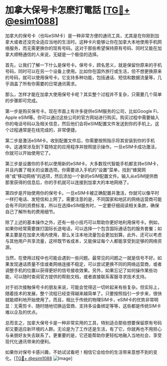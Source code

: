 # 加拿大保号卡怎麽打電話 [[TG💪+ @esim1088](https://t.me/s/esim1088)]

加拿大的保号卡（也叫eSIM卡）是一种非常方便的通讯工具，尤其是在你刚到加拿大或者还没完全适应当地的生活时。这种卡片能够让你在加拿大本地使用手机网络服务，而无需更换你的现有号码。这对于那些希望保持原有号码、同时又能在加拿大顺畅通信的人来说，无疑是一个极佳的选择。

首先，让我们了解一下什么是保号卡。保号卡，顾名思义，就是保留你原来的手机号码，同时可以在另一个设备上使用。比如你在国外旅行或生活，但不想更换原来的号码，就可以使用保号卡。它支持多种功能，包括通话、短信和数据流量等，几乎涵盖了所有你需要的日常通讯需求。

那么，怎样才能在加拿大使用保号卡呢？其实整个过程并不复杂，只需要几个简单的步骤即可完成。

第一步是购买保号卡。现在市面上有许多提供eSIM服务的公司，比如Google Fi、Apple eSIM等。你可以通过这些公司的官方网站进行购买。购买过程中需要输入你的电话号码以及相关信息，然后他们会将eSIM配置文件发送到你的手机上。这个过程通常是在线完成的，非常便捷。

第二步是激活eSIM卡。收到配置文件后，你需要按照指示将其安装到你的手机中。这通常涉及到下载特定的应用程序并按照提示操作。一旦eSIM卡成功激活，你就可以开始使用它了。

第三步是设置你的手机以使用新的eSIM卡。大多数现代智能手机都支持eSIM卡，并且内置了相关的设置选项。你需要进入手机的“设置”菜单，找到“蜂窝网络”或“移动网络”的选项，然后添加一个新的eSIM配置文件。输入从eSIM提供商那里获得的信息后，你的手机就可以连接到加拿大的本地网络了。

第四步是开始使用你的保号卡。一旦eSIM卡被正确配置并激活，你就可以像平时一样打电话、发短信和上网了。需要注意的是，不同国家和地区的网络运营商可能会有不同的资费标准，所以在选择eSIM服务时，一定要仔细阅读相关条款，确保自己了解所有的费用细节。

除了上述的基本操作之外，还有一些小技巧可以帮助你更好地利用保号卡。例如，如果你经常需要拨打国际长途电话，可以选择一个包含国际通话包的服务套餐；如果主要是在加拿大境内使用，那么关注本地流量包会更加划算。此外，还可以考虑与其他用户共享流量，这样既节省成本，又能保证每个人都能享受到足够的网络资源。

当然，在使用过程中也可能会遇到一些问题。最常见的问题之一就是信号不好。如果发现通话质量不佳或者网络连接不稳定，可以尝试更换不同的网络运营商，或者调整手机的位置以获得更好的信号接收效果。另外，如果忘记了如何操作某些功能，可以随时查阅官方提供的帮助文档，或者直接联系客服寻求技术支持。

对于初次接触保号卡的朋友来说，可能会觉得这一切听起来有些复杂。但实际上，随着技术的发展，整个流程已经变得越来越简单了。只要按照指引一步步来，很快就能顺利地开始使用了。而且，相比于传统的物理SIM卡，eSIM卡的优势非常明显：无需剪卡、随时随地切换运营商、支持多设备绑定等等，这些都是传统SIM卡难以企及的优点。

总而言之，加拿大保号卡是一种非常实用的工具，特别适合那些想要保留原有号码却又要适应新环境的人群。无论是为了工作还是生活，有了它，你就再也不用担心与亲朋好友失去联系了。更重要的是，它还能帮助你更轻松地融入当地社会，享受现代化通讯带来的便利。

如果你对保号卡感兴趣，不妨试试看吧！相信它会给你的生活带来意想不到的变化。[[TG💪+ @esim1088](https://t.me/s/esim1088) ![Image](https://i.postimg.cc/4NQfJmqS/Snipaste-2025-05-13-00-14-12.png)]